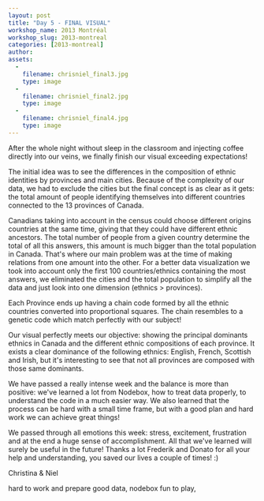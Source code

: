 ```yaml
---
layout: post
title: "Day 5 - FINAL VISUAL"
workshop_name: 2013 Montréal
workshop_slug: 2013-montreal
categories: [2013-montreal]
author:  
assets:
  -
    filename: chrisniel_final3.jpg
    type: image
  -
    filename: chrisniel_final2.jpg
    type: image
  -
    filename: chrisniel_final4.jpg
    type: image
---
```

After the whole night without sleep in the classroom and injecting coffee directly into our veins, we finally finish our visual exceeding expectations!

The initial idea was to see the differences in the composition of ethnic identities by provinces and main cities. Because of the complexity of our data, we had to exclude the cities but the final concept is as clear as it gets: the total amount of people identifying themselves into different countries connected to the 13 provinces of Canada.

Canadians taking into account in the census could choose different origins countries at the same time, giving that they could have different ethnic ancestors. The total number of people from a given country determine the total of all this answers, this amount is much bigger than the total population in Canada. That's where our main problem was at the time of making relations from one amount into the other. 
For a better data visualization we took into account only the first 100 countries/ethnics containing the most answers, we eliminated the cities and the total population to simplify all the data and just look into one dimension (ethnics > provinces).

Each Province ends up having a chain code formed by all the ethnic countries converted into proportional squares. The chain resembles to a genetic code which match perfectly with our subject!

Our visual perfectly meets our objective: showing the principal dominants ethnics in Canada and the different ethnic compositions of each province. It exists a clear dominance of the following ethnics: English, French, Scottish and Irish, but it's interesting to see that not all provinces are composed with those same dominants.

We have passed a really intense week and the balance is more than positive: we've learned a lot from Nodebox, how to treat data properly, to understand the code in a much easier way. We also learned that the process can be hard with a small time frame, but with a good plan and hard work we can achieve great things!

We passed through all emotions this week: stress, excitement, frustration and at the end a huge sense of accomplishment. All that we've learned will surely be useful in the future! Thanks a lot Frederik and Donato for all your help and understanding, you saved our lives a couple of times! :)

Christina & Niel


hard to work and prepare good data, nodebox fun to play, 
